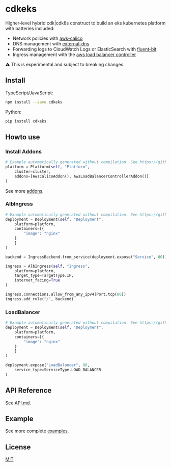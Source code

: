 # cdkeks

Higher-level hybrid cdk|cdk8s construct to build an eks kubernetes platform with batteries included:

* Network policies with [aws-calico](https://github.com/aws/eks-charts/tree/master/stable/aws-calico)
* DNS management with [external-dns](https://github.com/kubernetes-sigs/external-dns)
* Forwarding logs to CloudWatch Logs or ElasticSearch with [fluent-bit](https://github.com/aws/aws-for-fluent-bit)
* Ingress management with the [aws load balancer controller](https://github.com/kubernetes-sigs/aws-load-balancer-controller)

:warning: This is experimental and subject to breaking changes.

## Install

TypeScript/JavaScript:

```bash
npm install --save cdkeks
```

Python:

```bash
pip install cdkeks
```

## Howto use

### Install Addons

```python
# Example automatically generated without compilation. See https://github.com/aws/jsii/issues/826
platform = Platform(self, "Platform",
    cluster=cluster,
    addons=[AwsCalicoAddon(), AwsLoadBalancerControllerAddon()]
)
```

See more [addons](https://github.com/hupe1980/cdkeks/tree/main/cdkeks/src/addons).

### AlbIngress

```python
# Example automatically generated without compilation. See https://github.com/aws/jsii/issues/826
deployment = Deployment(self, "Deployment",
    platform=platform,
    containers=[{
        "image": "nginx"
    }
    ]
)

backend = IngressBackend.from_service(deployment.expose("Service", 80))

ingress = AlbIngress(self, "Ingress",
    platform=platform,
    target_type=TargetType.IP,
    internet_facing=True
)

ingress.connections.allow_from_any_ipv4(Port.tcp(80))
ingress.add_rule("/", backend)
```

### LoadBalancer

```python
# Example automatically generated without compilation. See https://github.com/aws/jsii/issues/826
deployment = Deployment(self, "Deployment",
    platform=platform,
    containers=[{
        "image": "nginx"
    }
    ]
)

deployment.expose("LoadBalancer", 80,
    service_type=ServiceType.LOAD_BALANCER
)
```

## API Reference

See [API.md](https://github.com/hupe1980/cdkeks/tree/master/cdkeks/API.md).

## Example

See more complete [examples](https://github.com/hupe1980/cdkeks/tree/main/examples).

## License

[MIT](https://github.com/hupe1980/cdkeks/tree/main/cdkeks/LICENSE)
